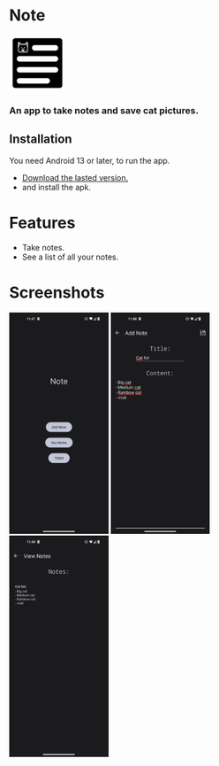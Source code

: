 # Note

<div>
  <img alt="Logo" src="docs/images/logos/logo2%20bg%20black.png" width="100" />
  <h3>An app to take notes and save cat pictures.</h3>
</div>

## Installation

You need Android 13 or later, to run the app.

- [Download the lasted version.](https://github.com/Tom60chat/Note/releases/latest)
- and install the apk.

# Features

- Take notes.
- See a list of all your notes.

# Screenshots

<div style="display:inline-block;">
  <img alt="Screenshot" src="docs/images/screenshots/Screenshot%20-%20en%20-%20menu.png" height="400" />
  <img alt="Screenshot" src="docs/images/screenshots/Screenshot%20-%20en%20-%20add.png" height="400" />
  <img alt="Screenshot" src="docs/images/screenshots/Screenshot%20-%20en%20-%20list.png" height="400" />
</div>
